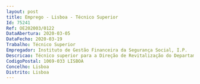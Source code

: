 ```yaml
--- 
layout: post
title: Emprego - Lisboa - Técnico Superior
Id: 75241
Ref: OE202003/0122
DataAbertura: 2020-03-05
DataFecho: 2020-03-19
Trabalho: Técnico Superior
Empregador: Instituto de Gestão Financeira da Segurança Social, I.P.
Descricao: Técnico superior para a Direção de Revitalização do Departamento de Gestão da DívidaCaracterização do posto de trabalho a) Acompanhar a situação dos devedores com processos de revitalização b) Propor a posição a assumir pela Segurança Social no âmbito dos processos judiciais e extrajudiciais de regularização de dívida c) Acompanhar, no âmbito da regularização extraordinária, os processos de regularização de dívida em articulação com as Secções de Processo e com o Instituto de Segurança Social, I. P. d) Promover o enquadramento de contribuintes devedores na recuperação extraordinária da dívida, identificando a melhor forma de regularização da dívida e) Analisar e propor a regularização de dívidas mediante dação em pagamento f) Participar em iniciativas de articulação de credores públicos e privados g) Analisar e propor alterações legislativas em matéria processos judiciais e extrajudiciais de regularização de dívida.Competências comportamentais a) Orientação para resultados b) Planeamento e Organização c) Análise da Informação e sentido crítico d) Responsabilidade e compromisso com o serviço e) Iniciativa e Autonomia f) Relacionamento Interpessoal e trabalho de equipa.
CodigoPostal: 1069-033 LISBOA
Concelho: Lisboa
Distrito: Lisboa
--- 
```

